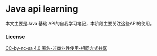 # Java api learning

本文主要是Java 基础 API的自我学习笔记，本阶段主要关注这些API的使用。

### License
[CC-by-nc-sa 4.0 署名-非商业性使用-相同方式共享](https://creativecommons.org/licenses/by-nc-sa/4.0/)

